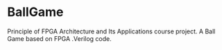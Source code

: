 # BallGame
Principle of FPGA Architecture and Its Applications course project. A Ball Game based on FPGA .Verilog code.

